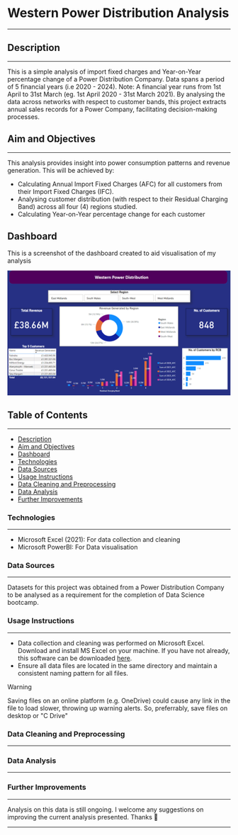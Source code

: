 # Western Power Distribution Analysis
___  

## Description
___
This is a simple analysis of import fixed charges and Year-on-Year percentage change of a Power Distribution Company. Data spans a period of 5 financial years (i.e 2020 - 2024). Note: A financial year runs from 1st April to 31st March (eg. 1st April 2020 - 31st March 2021). By analysing the data across networks with respect to customer bands, this project extracts annual sales records for a Power Company, facilitating decision-making processes. 

## Aim and Objectives
___
This analysis provides insight into power consumption patterns and revenue generation. This will be achieved by:
- Calculating Annual Import Fixed Charges (AFC) for all customers from their Import Fixed Charges (IFC).
- Analysing customer distribution (with respect to their Residual Charging Band) across all four (4) regions studied.
- Calculating Year-on-Year percentage change for each customer

## Dashboard  
This is a screenshot of the dashboard created to aid visualisation of my analysis  

![Dashboard](Projuect_files/power_network_dashboard.png)

## Table of Contents
___
- [Description](#description)
- [Aim and Objectives](#aim-and-objectives)
- [Dashboard](#dashboard)
- [Technologies](#technologies)
- [Data Sources](#data-sources)
- [Usage Instructions](#usage-instructions)
- [Data Cleaning and Preprocessing](#data-cleaning-and-preprocessing)
- [Data Analysis](#data-analysis)
- [Further Improvements](#further-improvements)


### Technologies
___
- Microsoft Excel (2021): For data collection and cleaning
- Microsoft PowerBI: For Data visualisation


### Data Sources
___
Datasets for this project was obtained from a Power Distribution Company to be analysed as a requirement for the completion of Data Science bootcamp. 


### Usage Instructions
___
- Data collection and cleaning was performed on Microsoft Excel. Download and install MS Excel on your machine. If you have not already, this software can be downloaded [here](https://www.microsoft.com/en-gb/microsoft-365/excel?ef_id=_k_7f6ebb9ae2b216bcec3edc83309dd670_k_&OCID=AIDcmmp20rgnjr_SEM__k_7f6ebb9ae2b216bcec3edc83309dd670_k_&msclkid=7f6ebb9ae2b216bcec3edc83309dd670).
- Ensure all data files are located in the same directory and maintain a consistent naming pattern for all files.
> [!WARNING]
> Saving files on an online platform (e.g. OneDrive) could cause any link in the file to load slower, throwing up warning alerts. So, preferrably, save files on desktop or "C Drive"


### Data Cleaning and Preprocessing
___



### Data Analysis
___



### Further Improvements
___  
Analysis on this data is still ongoing. I welcome any suggestions on improving the current analysis presented. Thanks 🥰
___
